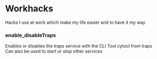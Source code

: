 # Workhacks
Hacks I use at work which make my life easier and to have it my way


### enable_disableTraps
Enables or disables the traps service with the CLI Tool cytool from traps
Can also be used to start or stop other services

